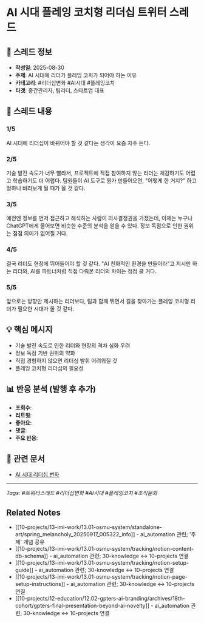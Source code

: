 # AI 시대 플레잉 코치형 리더십 트위터 스레드

## 📝 스레드 정보
- **작성일**: 2025-08-30
- **주제**: AI 시대에 리더가 플레잉 코치가 되어야 하는 이유
- **카테고리**: #리더십변화 #AI시대 #플레잉코치
- **타겟**: 중간관리자, 팀리더, 스타트업 대표

## 🧵 스레드 내용

### 1/5
AI 시대에 리더십이 바뀌어야 할 것 같다는 생각이 요즘 자주 든다.

### 2/5
기술 발전 속도가 너무 빨라서, 프로젝트에 직접 참여하지 않는 리더는 체감하기도 어렵고 학습하기도 더 어렵다. 팀원들이 AI 도구로 뭔가 만들어오면, "어떻게 한 거지?" 하고 멍하니 바라보게 될 때가 올 것 같다.

### 3/5
예전엔 정보를 먼저 접근하고 해석하는 사람이 의사결정권을 가졌는데, 이제는 누구나 ChatGPT에게 물어보면 비슷한 수준의 분석을 얻을 수 있다. 정보 독점으로 인한 권위는 점점 의미가 없어질 거다.

### 4/5
결국 리더도 현장에 뛰어들어야 할 것 같다. "AI 친화적인 환경을 만들어라"고 지시만 하는 리더와, AI를 파트너처럼 직접 다뤄본 리더의 차이는 점점 클 거다.

### 5/5
앞으로는 방향만 제시하는 리더보다, 팀과 함께 뛰면서 길을 찾아가는 플레잉 코치형 리더가 필요한 시대가 올 것 같다.

## 💡 핵심 메시지
- 기술 발전 속도로 인한 리더와 현장의 격차 심화 우려
- 정보 독점 기반 권위의 약화
- 직접 경험하지 않으면 리더십 발휘 어려워질 것
- 플레잉 코치형 리더십의 필요성

## 📊 반응 분석 (발행 후 추가)
- **조회수**: 
- **리트윗**: 
- **좋아요**: 
- **댓글**: 
- **주요 반응**: 

## 🔗 관련 문서
- [AI 시대 리더십 변화](../random-thoughts/ai-era-leadership-transformation.md)

---
*Tags: #트위터스레드 #리더십변화 #AI시대 #플레잉코치 #조직문화*

## Related Notes

- [[10-projects/13-imi-work/13.01-osmu-system/standalone-art/spring_melancholy_20250917_005322_info]] - ai_automation 관련; '주제' 개념 공유
- [[10-projects/13-imi-work/13.01-osmu-system/tracking/notion-content-db-schema]] - ai_automation 관련; 30-knowledge ↔ 10-projects 연결
- [[10-projects/13-imi-work/13.01-osmu-system/tracking/notion-setup-guide]] - ai_automation 관련; 30-knowledge ↔ 10-projects 연결
- [[10-projects/13-imi-work/13.01-osmu-system/tracking/notion-page-setup-instructions]] - ai_automation 관련; 30-knowledge ↔ 10-projects 연결
- [[10-projects/12-education/12.02-gpters-ai-branding/archives/18th-cohort/gpters-final-presentation-beyond-ai-novelty]] - ai_automation 관련; 30-knowledge ↔ 10-projects 연결
